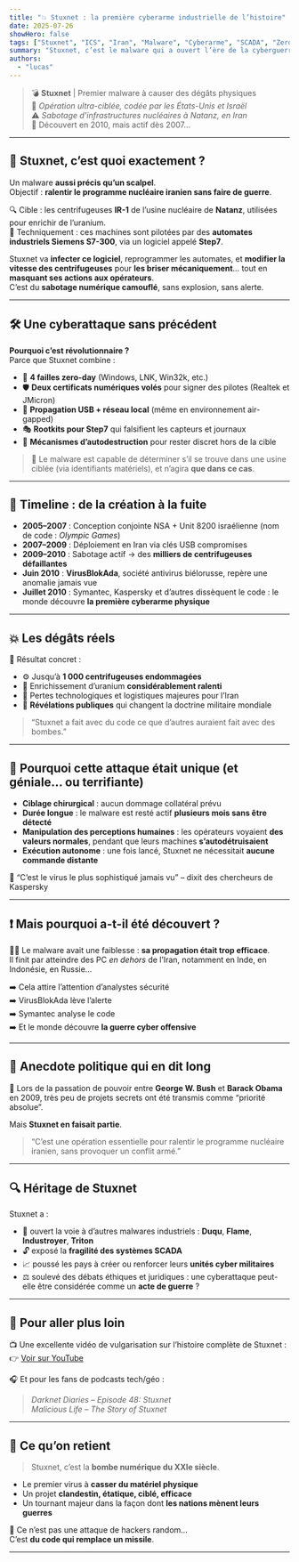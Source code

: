 ```yaml
---
title: "💥 Stuxnet : la première cyberarme industrielle de l’histoire"
date: 2025-07-26
showHero: false
tags: ["Stuxnet", "ICS", "Iran", "Malware", "Cyberarme", "SCADA", "ZeroDay"]
summary: "Stuxnet, c’est le malware qui a ouvert l’ère de la cyberguerre industrielle. Créé par la NSA et Israël pour saboter l’enrichissement nucléaire iranien, il est le premier virus à provoquer des dégâts physiques réels. Une révolution technologique… et géopolitique."
authors:
  - "lucas"
---
```


> 💣 **Stuxnet** | Premier malware à causer des dégâts physiques  
> 🧠 *Opération ultra-ciblée, codée par les États-Unis et Israël*  
> ⚠️ *Sabotage d'infrastructures nucléaires à Natanz, en Iran*  
> 📆 Découvert en 2010, mais actif dès 2007…

---

## 🧬 Stuxnet, c’est quoi exactement ?

Un malware **aussi précis qu’un scalpel**.  
Objectif : **ralentir le programme nucléaire iranien sans faire de guerre**.

🔍 Cible : les centrifugeuses **IR-1** de l’usine nucléaire de **Natanz**, utilisées pour enrichir de l’uranium.  
🔧 Techniquement : ces machines sont pilotées par des **automates industriels Siemens S7-300**, via un logiciel appelé **Step7**.

Stuxnet va **infecter ce logiciel**, reprogrammer les automates, et **modifier la vitesse des centrifugeuses** pour **les briser mécaniquement**… tout en **masquant ses actions aux opérateurs**.  
C’est du **sabotage numérique camouflé**, sans explosion, sans alerte.

---

## 🛠️ Une cyberattaque sans précédent

**Pourquoi c’est révolutionnaire ?**  
Parce que Stuxnet combine :

- 🚪 **4 failles zero-day** (Windows, LNK, Win32k, etc.)
- 🛡️ **Deux certificats numériques volés** pour signer des pilotes (Realtek et JMicron)
- 🔌 **Propagation USB + réseau local** (même en environnement air-gapped)
- 🎭 **Rootkits pour Step7** qui falsifient les capteurs et journaux
- 📡 **Mécanismes d’autodestruction** pour rester discret hors de la cible

> 🧠 Le malware est capable de déterminer s’il se trouve dans une usine ciblée (via identifiants matériels), et n’agira **que dans ce cas**.

---

## 📆 Timeline : de la création à la fuite

- **2005–2007** : Conception conjointe NSA + Unit 8200 israélienne (nom de code : *Olympic Games*)
- **2007–2009** : Déploiement en Iran via clés USB compromises
- **2009–2010** : Sabotage actif → des **milliers de centrifugeuses défaillantes**
- **Juin 2010** : **VirusBlokAda**, société antivirus biélorusse, repère une anomalie jamais vue
- **Juillet 2010** : Symantec, Kaspersky et d’autres dissèquent le code : le monde découvre **la première cyberarme physique**

---

## 💥 Les dégâts réels

🎯 Résultat concret :

- ⚙️ Jusqu’à **1 000 centrifugeuses endommagées**
- 🧪 Enrichissement d’uranium **considérablement ralenti**
- 💸 Pertes technologiques et logistiques majeures pour l’Iran
- 🧭 **Révélations publiques** qui changent la doctrine militaire mondiale

> “Stuxnet a fait avec du code ce que d’autres auraient fait avec des bombes.”

---

## 📍 Pourquoi cette attaque était unique (et géniale… ou terrifiante)

- **Ciblage chirurgical** : aucun dommage collatéral prévu
- **Durée longue** : le malware est resté actif **plusieurs mois sans être détecté**
- **Manipulation des perceptions humaines** : les opérateurs voyaient **des valeurs normales**, pendant que leurs machines **s’autodétruisaient**
- **Exécution autonome** : une fois lancé, Stuxnet ne nécessitait **aucune commande distante**

💬 “C’est le virus le plus sophistiqué jamais vu” – dixit des chercheurs de Kaspersky

---

## ❗ Mais pourquoi a-t-il été découvert ?

🤦‍♂️ Le malware avait une faiblesse : **sa propagation était trop efficace**.  
Il finit par atteindre des PC *en dehors* de l’Iran, notamment en Inde, en Indonésie, en Russie…

➡️ Cela attire l’attention d’analystes sécurité  
➡️ VirusBlokAda lève l’alerte  
➡️ Symantec analyse le code  
➡️ Et le monde découvre **la guerre cyber offensive**

---

## 🧠 Anecdote politique qui en dit long

💼 Lors de la passation de pouvoir entre **George W. Bush** et **Barack Obama** en 2009, très peu de projets secrets ont été transmis comme “priorité absolue”.

Mais **Stuxnet en faisait partie**.

> “C’est une opération essentielle pour ralentir le programme nucléaire iranien, sans provoquer un conflit armé.”

---

## 🔍 Héritage de Stuxnet

Stuxnet a :

- 🧨 ouvert la voie à d’autres malwares industriels : **Duqu**, **Flame**, **Industroyer**, **Triton**
- 🔓 exposé la **fragilité des systèmes SCADA**
- 📈 poussé les pays à créer ou renforcer leurs **unités cyber militaires**
- ⚖️ soulevé des débats éthiques et juridiques : une cyberattaque peut-elle être considérée comme un **acte de guerre** ?

---

## 🎥 Pour aller plus loin

📺 Une excellente vidéo de vulgarisation sur l’histoire complète de Stuxnet :  
👉 [Voir sur YouTube](https://www.youtube.com/watch?v=KCgseiMtnuc)

🎧 Et pour les fans de podcasts tech/géo :  
> *Darknet Diaries – Episode 48: Stuxnet*  
> *Malicious Life – The Story of Stuxnet*

---

## 📌 Ce qu’on retient

> Stuxnet, c’est la **bombe numérique du XXIe siècle**.

- Le premier virus à **casser du matériel physique**
- Un projet **clandestin, étatique, ciblé, efficace**
- Un tournant majeur dans la façon dont **les nations mènent leurs guerres**

🎯 Ce n’est pas une attaque de hackers random…  
C’est **du code qui remplace un missile**.

---
